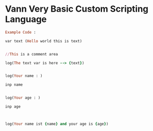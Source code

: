 # Vann Very Basic Custom Scripting Language

```ruby
Example Code : 

var text (Hello world this is text)


//This is a comment area

log(The text var is here --> {text})


log(Your name : )

inp name


log(Your age : )

inp age



log(Your name ist {name} and your age is {age})
```

